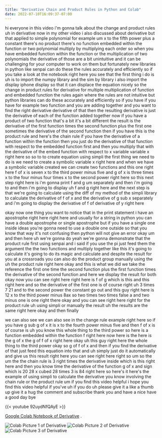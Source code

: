 ```yaml
---
title: "Derivative Chain and Product Rules in Python and Colab"
date: 2022-07-10T16:09:37-07:00
---
```


hi everyone in this video i'm gonna talk about the change and product rules uh in derivative now in my other video i also discussed about derivative but that applied to simple polynomial for example um x to the fifth power plus a constant there's no product there's no function embedded within the function or two polynomial multiply by multiplying each order so when you have embedded function within the function or the multiplication of two polynomials the derivative of those are a bit unintuitive and it can be challenging for your computer to work on them but fortunately new libraries in python like senpai can do these the rules accurately and efficiently so if you take a look at the notebook right here you see that the first thing i do is uh is to import the numpy library and the sim by library i also import the display iphone display so that it can displace the equation nicely so the change in product rules for derivative for multiple multiplication of function and embedded function the rules again where the rules are not intuitive but python libraries can do these accurately and efficiently so if you have if you have for example two function and you are adding together and you want to find the right derivative derivative of that then the resulting derivative is just the derivative of each of the function added together now if you have a product of two function that's a bit it's a bit different the result is the derivative of the first function times the second function plus the first one sometimes the derivative of the second function then if you have this is the product rule and here's the chain rule if you have the derivative of a function within the function then you just do the derivative of that function with respect to the embedded function first and then you multiply that with the derivative of the embed function with respect to x variable variable x right here so so to to create equation using simpli the first thing we need to do is we need to create a symbolic variable x right here and when we have a symbolic variable created we can create two functions and this one right here f of x is seven x to the third power minus five and g of x is three times x to the four minus four times x to the second power right here so this next step right here is i'm gonna print f and g um separately and then i'm going to and then i'm going to display uh f and g right here and the next step is that we're going to calculate using the diff of my method of the simpli library to calculate the derivative of f of x and the derivative of g sub x separately and i'm going to display the derivative of f of derivative of y right here

okay now one thing you want to notice that in the print statement i have an apostrophe right here right here and usually for a string in python you can have a double apostrophe or single apostrophe but if you have a single one inside ideas you're gonna need to use a double one outside so that you know that way it's not confusing then python will not give an error okay um and then here uh we're gonna do yeah we're gonna demonstrate that the product rule first using senpai and i said if you use the pi just feed them the argument the the two functions and multiply together like this it's going to calculate it's going to do its magic and calculate and despite the result for you at a crossroads you can also do the product group manually using the uh the product rule right here okay and this is what we did we take the reference the first one time the second function plus the first function times the derivative of the second function and here we display the result for both okay now you can see right here right here is f of g which is this and this right here and so the derivative of the first one is of course right uh 3 times 7 21 and to the second power the constant go out and this guy right here is 12 x to the third power minus 8ax so two times two times false a and two minus one is one right there okay and you can see right here right for the product rule uh using simpli or manually the result uh the results are the same right here okay and then finally

we can also see we can also see in the change rule example right here so if you have g sub g of x it is x to the fourth power minus five and then f of x is of course is uh you know this whole thing to the third power so here is a function embedded within the function f right here now here is the here is the g of x the g of f of x right here okay uh this guy right here the whole thing to the third power okay so g of f of x and then if you find the derivative of that just feed this equation into that and uh simply just do it automatically and give us this result right here you can see right here right so um so the um the the chain rule is 3 right times the derivative inside which is this right here and then you know time the derivative of the function g of x and sign which is 20 28 x cubed 28 times 3 is 84 right here so here's it here's the example of using simpli to calculate the derivative you know involving the chain rule or the product rule um if you find this video helpful i hope you find this video helpful if you've uh if you do uh please give it a like a thumb up give it a hug the comment and subscribe thank you and have a nice have a good day bye

{{< youtube 92uydNfQAyE >}} 


[Google Colab Notebook of Derivative](https://colab.research.google.com/drive/1t78O_ljsiTTHJQbGdapssSV_9MYkRyAp?usp=sharing) . 


![Colab Picture 1 of Derivative](/img/chain-01.jpg)
![Colab Picture 2 of Derivative](/img/chain-02.jpg)
![Colab Picture 3 of Derivative](/img/chain-03.jpg)
